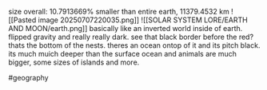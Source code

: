 size overall: 10.7913669% smaller than entire earth, 11379.4532 km
![[Pasted image 20250707220035.png]]
![[SOLAR SYSTEM LORE/EARTH AND MOON/earth.png]]
basically like an inverted world inside of earth. flipped gravity and really really dark. 
see that black border before the red? thats the bottom of the nests. theres an ocean ontop of it and its pitch black. its much muich deeper than the surface ocean and animals are much bigger, some sizes of islands and more.

#geography